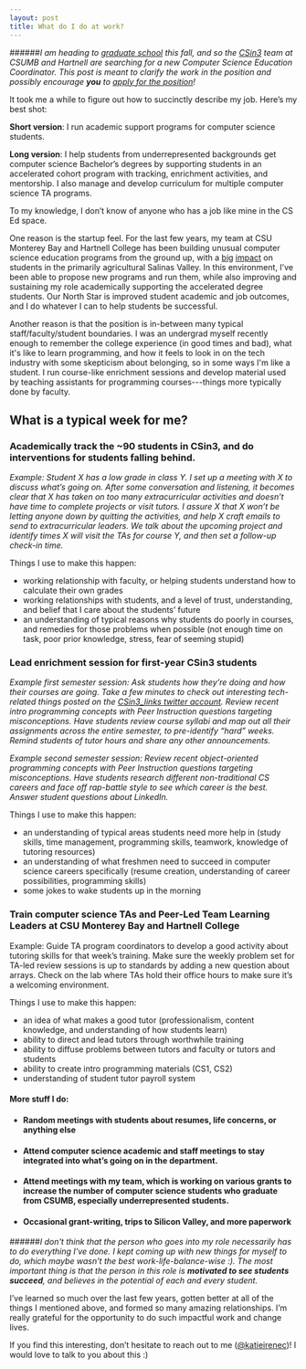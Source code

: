 ```yaml
---
layout: post
title: What do I do at work? 
---
```


######*I am heading to [graduate school](http://www.ic.gatech.edu/) this fall, and so the [CSin3](https://twitter.com/csinthree) team at CSUMB and Hartnell are searching for a new Computer Science Education Coordinator. This post is meant to clarify the work in the position and possibly encourage __you__ to [apply for the position](https://csumb.peopleadmin.com/postings/1694)!*

It took me a while to figure out how to succinctly describe my job. Here’s my best shot:

**Short version**: I run academic support programs for computer science students.

**Long version**: I help students from underrepresented backgrounds get computer science Bachelor’s degrees by supporting students in an accelerated cohort program with tracking, enrichment activities, and mentorship. I also manage and develop curriculum for multiple computer science TA programs.

To my knowledge, I don’t know of anyone who has a job like mine in the CS Ed space. 

One reason is the startup feel. For the last few years, my team at CSU Monterey Bay and Hartnell College has been building unusual computer science education programs from the ground up, with a [big](http://www.montereyherald.com/social-affairs/20160521/csu-monterey-bay-innovative-program-graduates-record-number-of-students-in-three-years) [impact](http://www.thecalifornian.com/story/news/2016/05/20/computer-science-cohort-hi-tech-bound/84687160/) on students in the primarily agricultural Salinas Valley. In this environment, I’ve been able to propose new programs and run them, while also improving and sustaining my role academically supporting the accelerated degree students. Our North Star is improved student academic and job outcomes, and I do whatever I can to help students be successful. 

Another reason is that the position is in-between many typical staff/faculty/student boundaries. I was an undergrad myself recently enough to remember the college experience (in good times and bad), what it's like to learn programming, and how it feels to look in on the tech industry with some skepticism about belonging, so in some ways I'm like a student. I run course-like enrichment sessions and develop material used by teaching assistants for programming courses---things more typically done by faculty. 

## What is a typical week for me?

### Academically track the ~90 students in CSin3, and do interventions for students falling behind.

*Example: Student X has a low grade in class Y. I set up a meeting with X to discuss what’s going on. After some conversation and listening, it becomes clear that X has taken on too many extracurricular activities and doesn’t have time to complete projects or visit tutors. I assure X that X won’t be letting anyone down by quitting the activities, and help X craft emails to send to extracurricular leaders. We talk about the upcoming project and identify times X will visit the TAs for course Y, and then set a follow-up check-in time.*

Things I use to make this happen:

  * working relationship with faculty, or helping students understand how to calculate their own grades
  * working relationships with students, and a level of trust, understanding, and belief that I care about the students’ future
  * an understanding of typical reasons why students do poorly in courses, and remedies for those problems when possible (not enough time on task, poor prior knowledge, stress, fear of seeming stupid)

### Lead enrichment session for first-year CSin3 students

*Example first semester session: Ask students how they’re doing and how their courses are going. Take a few minutes to check out interesting tech-related things posted on the [CSin3_links twitter account](https://twitter.com/csin3_links). Review recent intro programming concepts with Peer Instruction questions targeting misconceptions. Have students review course syllabi and map out all their assignments across the entire semester, to pre-identify “hard” weeks. Remind students of tutor hours and share any other announcements.*

*Example second semester session: Review recent object-oriented programming concepts with Peer Instruction questions targeting misconceptions. Have students research different non-traditional CS careers and face off rap-battle style to see which career is the best. Answer student questions about LinkedIn.*

Things I use to make this happen:

  - an understanding of typical areas students need more help in (study skills, time management, programming skills, teamwork, knowledge of tutoring resources)
  - an understanding of what freshmen need to succeed in computer science careers specifically (resume creation, understanding of career possibilities, programming skills)
  - some jokes to wake students up in the morning

### Train computer science TAs and Peer-Led Team Learning Leaders at CSU Monterey Bay and Hartnell College

Example: Guide TA program coordinators to develop a good activity about tutoring skills for that week’s training. Make sure the weekly problem set for TA-led review sessions is up to standards by adding a new question about arrays. Check on the lab where TAs hold their office hours to make sure it’s a welcoming environment.

Things I use to make this happen:

  * an idea of what makes a good tutor (professionalism, content knowledge, and understanding of how students learn)
  * ability to direct and lead tutors through worthwhile training
  * ability to diffuse problems between tutors and faculty or tutors and students
  * ability to create intro programming materials (CS1, CS2)
  * understanding of student tutor payroll system

#### More stuff I do:

  - #### Random meetings with students about resumes, life concerns, or anything else

  - #### Attend computer science academic and staff meetings to stay integrated into what’s going on in the department. 

  - #### Attend meetings with my team, which is working on various grants to increase the number of computer science students who graduate from CSUMB, especially underrepresented students.

  - #### Occasional grant-writing, trips to Silicon Valley, and more paperwork

######*I don't think that the person who goes into my role necessarily has to do everything I've done. I kept coming up with new things for myself to do, which maybe wasn't the best work-life-balance-wise :). The most important thing is that the person in this role is __motivated to see students succeed__, and believes in the potential of each and every student.*

I’ve learned so much over the last few years, gotten better at all of the things I mentioned above, and formed so many amazing relationships. I’m really grateful for the opportunity to do such impactful work and change lives.

If you find this interesting, don’t hesitate to reach out to me ([@katieirenec](https://twitter.com/katieirenec))! I would love to talk to you about this :)


